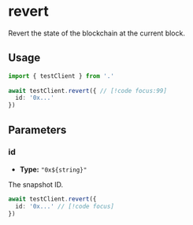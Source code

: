 # revert

Revert the state of the blockchain at the current block.

## Usage

```ts
import { testClient } from '.'
 
await testClient.revert({ // [!code focus:99]
  id: '0x...'
})
```

## Parameters

### id

- **Type:** ``"0x${string}"``

The snapshot ID.

```ts
await testClient.revert({
  id: '0x...' // [!code focus]
})
```